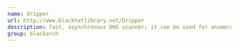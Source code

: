 ```yaml
---
name: dripper
url: http://www.blackhatlibrary.net/Dripper
description: fast, asynchronous DNS scanner; it can be used for enumerating subdomains and enumerating boxes via reverse DNS. URL : http://www.blackhatlibrary.net/Dripper Groups : blackarch blackarch-scanner
group: blackarch
---
```

